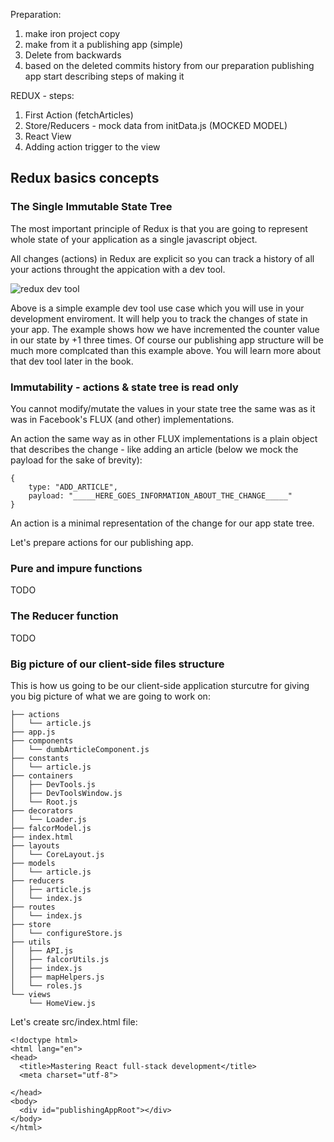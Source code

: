 Preparation:
1) make iron project copy
2) make from it a publishing app (simple)
3) Delete from backwards 
4) based on the deleted commits history from our preparation publishing app start describing steps of making it

REDUX - steps:
1) First Action (fetchArticles)
2) Store/Reducers - mock data from initData.js (MOCKED MODEL)
3) React View
4) Adding action trigger to the view


## Redux basics concepts

### The Single Immutable State Tree
The most important principle of Redux is that you are going to represent whole 
state of your application as a single javascript object. 

All changes (actions) in Redux are explicit so you can track a history of all your actions throught the appication with a dev tool.

![redux dev tool](http://test.przeorski.pl/book/007_example_redux_state_changes.png)

Above is a simple example dev tool use case which you will use in your development enviroment. It will help you to track the changes of state in your app. The example shows how we have incremented the counter value in our state by +1 three times. Of course our publishing app structure will be much more complcated than this example above. You will learn more about that dev tool later in the book.


### Immutability - actions & state tree is read only
You cannot modify/mutate the values in your state tree the same was as it was in Facebook's FLUX (and other) implementations. 

An action the same way as in other FLUX implementations is a plain object that describes the change - like adding an article (below we mock the payload for the sake of brevity):

```
{
	type: "ADD_ARTICLE",
	payload: "_____HERE_GOES_INFORMATION_ABOUT_THE_CHANGE_____"
}
```
An action is a minimal representation of the change for our app state tree. 

Let's prepare actions for our publishing app.


### Pure and impure functions
TODO 

### The Reducer function
TODO 



### Big picture of our client-side files structure
This is how us going to be our client-side application sturcutre for giving you big picture of what we are going to work on:

```
├── actions
│   └── article.js
├── app.js
├── components
│   └── dumbArticleComponent.js
├── constants
│   └── article.js
├── containers
│   ├── DevTools.js
│   ├── DevToolsWindow.js
│   └── Root.js
├── decorators
│   └── Loader.js
├── falcorModel.js
├── index.html
├── layouts
│   └── CoreLayout.js
├── models
│   └── article.js
├── reducers
│   ├── article.js
│   └── index.js
├── routes
│   └── index.js
├── store
│   └── configureStore.js
├── utils
│   ├── API.js
│   ├── falcorUtils.js
│   ├── index.js
│   ├── mapHelpers.js
│   └── roles.js
└── views
    └── HomeView.js
```

Let's create src/index.html file:
```
<!doctype html>
<html lang="en">
<head>
  <title>Mastering React full-stack development</title>
  <meta charset="utf-8">

</head>
<body>
  <div id="publishingAppRoot"></div>
</body>
</html>
```






